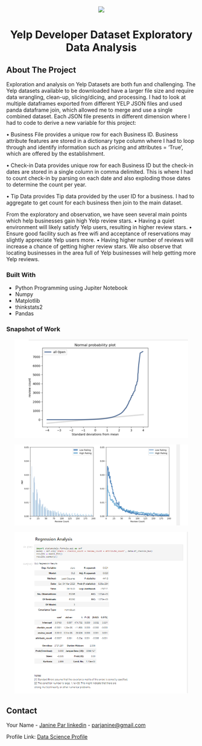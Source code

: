 <!-- PROJECT LOGO -->
<br />
<div align="center">
<p align="center">
  <img width="460" height="auto" src="https://github.com/Tutay0913JP/portfolio/blob/master/images/yelp.png">
</p>


  <h1 align="center">Yelp Developer Dataset Exploratory Data Analysis</h1>
  <p align="center">
  </p>
</div>

<!-- ABOUT THE PROJECT -->
## About The Project

Exploration and analysis on Yelp Datasets are both fun and challenging. The Yelp datasets available to be downloaded have a larger file size and require data wrangling, clean-up, slicing/dicing, and processing.  I had to look at multiple dataframes exported from different YELP JSON files and used panda dataframe join, which allowed me to merge and use a single combined dataset. Each JSON file presents in different dimension where I had to code to derive a new variable for this project: 

•	Business File provides a unique row for each Business ID. Business attribute features are stored in a dictionary type column where I had to loop through and identify information such as pricing and attributes = ‘True’, which are offered by the establishment. 

•	Check-in Data provides unique row for each Business ID but the check-in dates are stored in a single column in comma delimited. This is where I had to count check-in by parsing on each date and also exploding those dates to determine the count per year.  

•	Tip Data provides Tip data provided by the user ID for a business. I had to aggregate to get count for each business then join to the main dataset. 

From the exploratory and observation, we have seen several main points which help businesses gain high Yelp review stars.
•	Having a quiet environment will likely satisfy Yelp users, resulting in higher review stars.
•	Ensure good facility such as free wifi and acceptance of reservations may slightly appreciate Yelp users more.
•	Having higher number of reviews will increase a chance of getting higher review stars. We also observe that locating businesses in the area full of Yelp businesses will help getting more Yelp reviews.


### Built With
* Python Programming using Jupiter Notebook
* Numpy
* Matplotlib
* thinkstats2
* Pandas
  
### Snapshot of Work

<p align="center">
  <img width="460" height="auto" src="https://github.com/Tutay0913JP/Data_Science_Projects/blob/main/images/yelp1.png">
</p>

<p align="center">
  <img width="460" height="auto" src="https://github.com/Tutay0913JP/Data_Science_Projects/blob/main/images/Yelp2.png">
</p>

<p align="center">
  <img width="460" height="auto" src="https://github.com/Tutay0913JP/Data_Science_Projects/blob/main/images/Yelp3.png">
</p>

<!-- CONTACT -->
## Contact

Your Name - [Janine Par linkedin](https://www.linkedin.com/in/janine-par-a0753a2b8) - parjanine@gmail.com

Profile Link: [Data Science Profile ](https://tutay0913jp.github.io/portfolio/)

